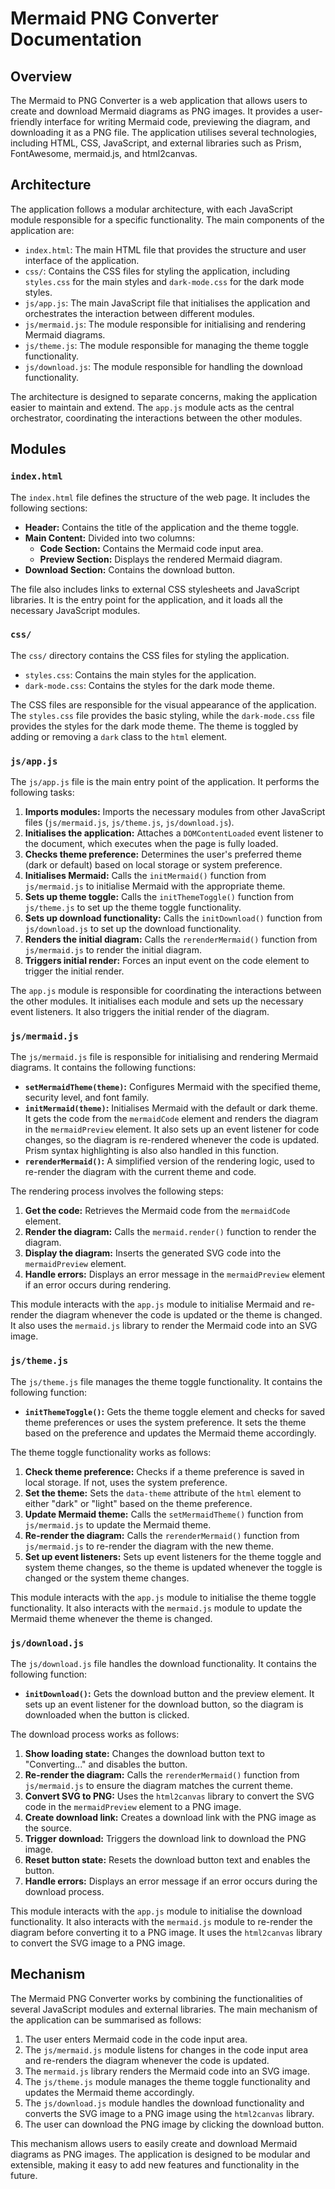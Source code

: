 # Mermaid PNG Converter Documentation

## Overview

The Mermaid to PNG Converter is a web application that allows users to create and download Mermaid diagrams as PNG images. It provides a user-friendly interface for writing Mermaid code, previewing the diagram, and downloading it as a PNG file. The application utilises several technologies, including HTML, CSS, JavaScript, and external libraries such as Prism, FontAwesome, mermaid.js, and html2canvas.

## Architecture

The application follows a modular architecture, with each JavaScript module responsible for a specific functionality. The main components of the application are:

- `index.html`: The main HTML file that provides the structure and user interface of the application.
- `css/`: Contains the CSS files for styling the application, including `styles.css` for the main styles and `dark-mode.css` for the dark mode styles.
- `js/app.js`: The main JavaScript file that initialises the application and orchestrates the interaction between different modules.
- `js/mermaid.js`: The module responsible for initialising and rendering Mermaid diagrams.
- `js/theme.js`: The module responsible for managing the theme toggle functionality.
- `js/download.js`: The module responsible for handling the download functionality.

The architecture is designed to separate concerns, making the application easier to maintain and extend. The `app.js` module acts as the central orchestrator, coordinating the interactions between the other modules.

## Modules

### `index.html`

The `index.html` file defines the structure of the web page. It includes the following sections:

- **Header:** Contains the title of the application and the theme toggle.
- **Main Content:** Divided into two columns:
  - **Code Section:** Contains the Mermaid code input area.
  - **Preview Section:** Displays the rendered Mermaid diagram.
- **Download Section:** Contains the download button.

The file also includes links to external CSS stylesheets and JavaScript libraries. It is the entry point for the application, and it loads all the necessary JavaScript modules.

### `css/`

The `css/` directory contains the CSS files for styling the application.

- `styles.css`: Contains the main styles for the application.
- `dark-mode.css`: Contains the styles for the dark mode theme.

The CSS files are responsible for the visual appearance of the application. The `styles.css` file provides the basic styling, while the `dark-mode.css` file provides the styles for the dark mode theme. The theme is toggled by adding or removing a `dark` class to the `html` element.

### `js/app.js`

The `js/app.js` file is the main entry point of the application. It performs the following tasks:

1. **Imports modules:** Imports the necessary modules from other JavaScript files (`js/mermaid.js`, `js/theme.js`, `js/download.js`).
2. **Initialises the application:** Attaches a `DOMContentLoaded` event listener to the document, which executes when the page is fully loaded.
3. **Checks theme preference:** Determines the user's preferred theme (dark or default) based on local storage or system preference.
4. **Initialises Mermaid:** Calls the `initMermaid()` function from `js/mermaid.js` to initialise Mermaid with the appropriate theme.
5. **Sets up theme toggle:** Calls the `initThemeToggle()` function from `js/theme.js` to set up the theme toggle functionality.
6. **Sets up download functionality:** Calls the `initDownload()` function from `js/download.js` to set up the download functionality.
7. **Renders the initial diagram:** Calls the `rerenderMermaid()` function from `js/mermaid.js` to render the initial diagram.
8. **Triggers initial render:** Forces an input event on the code element to trigger the initial render.

The `app.js` module is responsible for coordinating the interactions between the other modules. It initialises each module and sets up the necessary event listeners. It also triggers the initial render of the diagram.

### `js/mermaid.js`

The `js/mermaid.js` file is responsible for initialising and rendering Mermaid diagrams. It contains the following functions:

- **`setMermaidTheme(theme)`:** Configures Mermaid with the specified theme, security level, and font family.
- **`initMermaid(theme)`:** Initialises Mermaid with the default or dark theme. It gets the code from the `mermaidCode` element and renders the diagram in the `mermaidPreview` element. It also sets up an event listener for code changes, so the diagram is re-rendered whenever the code is updated. Prism syntax highlighting is also also handled in this function.
- **`rerenderMermaid()`:** A simplified version of the rendering logic, used to re-render the diagram with the current theme and code.

The rendering process involves the following steps:

1. **Get the code:** Retrieves the Mermaid code from the `mermaidCode` element.
2. **Render the diagram:** Calls the `mermaid.render()` function to render the diagram.
3. **Display the diagram:** Inserts the generated SVG code into the `mermaidPreview` element.
4. **Handle errors:** Displays an error message in the `mermaidPreview` element if an error occurs during rendering.

This module interacts with the `app.js` module to initialise Mermaid and re-render the diagram whenever the code is updated or the theme is changed. It also uses the `mermaid.js` library to render the Mermaid code into an SVG image.

### `js/theme.js`

The `js/theme.js` file manages the theme toggle functionality. It contains the following function:

- **`initThemeToggle()`:** Gets the theme toggle element and checks for saved theme preferences or uses the system preference. It sets the theme based on the preference and updates the Mermaid theme accordingly.

The theme toggle functionality works as follows:

1. **Check theme preference:** Checks if a theme preference is saved in local storage. If not, uses the system preference.
2. **Set the theme:** Sets the `data-theme` attribute of the `html` element to either "dark" or "light" based on the theme preference.
3. **Update Mermaid theme:** Calls the `setMermaidTheme()` function from `js/mermaid.js` to update the Mermaid theme.
4. **Re-render the diagram:** Calls the `rerenderMermaid()` function from `js/mermaid.js` to re-render the diagram with the new theme.
5. **Set up event listeners:** Sets up event listeners for the theme toggle and system theme changes, so the theme is updated whenever the toggle is changed or the system theme changes.

This module interacts with the `app.js` module to initialise the theme toggle functionality. It also interacts with the `mermaid.js` module to update the Mermaid theme whenever the theme is changed.

### `js/download.js`

The `js/download.js` file handles the download functionality. It contains the following function:

- **`initDownload()`:** Gets the download button and the preview element. It sets up an event listener for the download button, so the diagram is downloaded when the button is clicked.

The download process works as follows:

1. **Show loading state:** Changes the download button text to "Converting..." and disables the button.
2. **Re-render the diagram:** Calls the `rerenderMermaid()` function from `js/mermaid.js` to ensure the diagram matches the current theme.
3. **Convert SVG to PNG:** Uses the `html2canvas` library to convert the SVG code in the `mermaidPreview` element to a PNG image.
4. **Create download link:** Creates a download link with the PNG image as the source.
5. **Trigger download:** Triggers the download link to download the PNG image.
6. **Reset button state:** Resets the download button text and enables the button.
7. **Handle errors:** Displays an error message if an error occurs during the download process.

This module interacts with the `app.js` module to initialise the download functionality. It also interacts with the `mermaid.js` module to re-render the diagram before converting it to a PNG image. It uses the `html2canvas` library to convert the SVG image to a PNG image.

## Mechanism

The Mermaid PNG Converter works by combining the functionalities of several JavaScript modules and external libraries. The main mechanism of the application can be summarised as follows:

1. The user enters Mermaid code in the code input area.
2. The `js/mermaid.js` module listens for changes in the code input area and re-renders the diagram whenever the code is updated.
3. The `mermaid.js` library renders the Mermaid code into an SVG image.
4. The `js/theme.js` module manages the theme toggle functionality and updates the Mermaid theme accordingly.
5. The `js/download.js` module handles the download functionality and converts the SVG image to a PNG image using the `html2canvas` library.
6. The user can download the PNG image by clicking the download button.

This mechanism allows users to easily create and download Mermaid diagrams as PNG images. The application is designed to be modular and extensible, making it easy to add new features and functionality in the future.